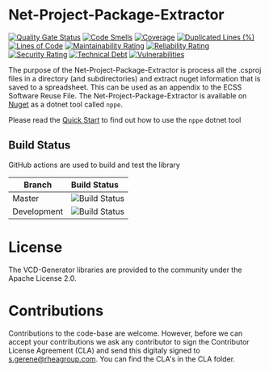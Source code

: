 # Net-Project-Package-Extractor

[![Quality Gate Status](https://sonarcloud.io/api/project_badges/measure?project=RHEAGROUP_Net-Project-Package-Extractor&metric=alert_status)](https://sonarcloud.io/summary/new_code?id=RHEAGROUP_Net-Project-Package-Extractor)
[![Code Smells](https://sonarcloud.io/api/project_badges/measure?project=RHEAGROUP_Net-Project-Package-Extractor&metric=code_smells)](https://sonarcloud.io/summary/new_code?id=RHEAGROUP_Net-Project-Package-Extractor)
[![Coverage](https://sonarcloud.io/api/project_badges/measure?project=RHEAGROUP_Net-Project-Package-Extractor&metric=coverage)](https://sonarcloud.io/summary/new_code?id=RHEAGROUP_Net-Project-Package-Extractor)
[![Duplicated Lines (%)](https://sonarcloud.io/api/project_badges/measure?project=RHEAGROUP_Net-Project-Package-Extractor&metric=duplicated_lines_density)](https://sonarcloud.io/summary/new_code?id=RHEAGROUP_Net-Project-Package-Extractor)
[![Lines of Code](https://sonarcloud.io/api/project_badges/measure?project=RHEAGROUP_Net-Project-Package-Extractor&metric=ncloc)](https://sonarcloud.io/summary/new_code?id=RHEAGROUP_Net-Project-Package-Extractor)
[![Maintainability Rating](https://sonarcloud.io/api/project_badges/measure?project=RHEAGROUP_Net-Project-Package-Extractor&metric=sqale_rating)](https://sonarcloud.io/summary/new_code?id=RHEAGROUP_Net-Project-Package-Extractor)
[![Reliability Rating](https://sonarcloud.io/api/project_badges/measure?project=RHEAGROUP_Net-Project-Package-Extractor&metric=reliability_rating)](https://sonarcloud.io/summary/new_code?id=RHEAGROUP_Net-Project-Package-Extractor)
[![Security Rating](https://sonarcloud.io/api/project_badges/measure?project=RHEAGROUP_Net-Project-Package-Extractor&metric=security_rating)](https://sonarcloud.io/summary/new_code?id=RHEAGROUP_Net-Project-Package-Extractor)
[![Technical Debt](https://sonarcloud.io/api/project_badges/measure?project=RHEAGROUP_Net-Project-Package-Extractor&metric=sqale_index)](https://sonarcloud.io/summary/new_code?id=RHEAGROUP_Net-Project-Package-Extractor)
[![Vulnerabilities](https://sonarcloud.io/api/project_badges/measure?project=RHEAGROUP_Net-Project-Package-Extractor&metric=vulnerabilities)](https://sonarcloud.io/summary/new_code?id=RHEAGROUP_Net-Project-Package-Extractor)

The purpose of the Net-Project-Package-Extractor is process all the .csproj files in a directory (and subdirectories) and extract nuget information that is saved to a spreadsheet. This can be used as an appendix to the ECSS Software Reuse File. The Net-Project-Package-Extractor is available on [Nuget](https://www.nuget.org/packages/nppe) as a dotnet tool called `nppe`.

Please read the [Quick Start](https://github.com/RHEAGROUP/Net-Project-Package-Extractor/wiki/Quick-Start) to find out how to use the `nppe` dotnet tool

## Build Status

GitHub actions are used to build and test the library

Branch | Build Status
------- | :------------
Master | ![Build Status](https://github.com/RHEAGROUP/Net-Project-Package-Extractor/actions/workflows/CodeQuality.yml/badge.svg?branch=master)
Development | ![Build Status](https://github.com/RHEAGROUP/Net-Project-Package-Extractor/actions/workflows/CodeQuality.yml/badge.svg?branch=development)

# License

The VCD-Generator libraries are provided to the community under the Apache License 2.0.

# Contributions

Contributions to the code-base are welcome. However, before we can accept your contributions we ask any contributor to sign the Contributor License Agreement (CLA) and send this digitaly signed to s.gerene@rheagroup.com. You can find the CLA's in the CLA folder.